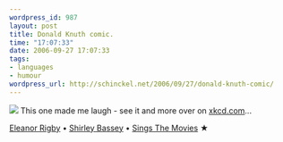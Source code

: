 ```yaml
--- 
wordpress_id: 987
layout: post
title: Donald Knuth comic.
time: "17:07:33"
date: 2006-09-27 17:07:33
tags: 
- languages
- humour
wordpress_url: http://schinckel.net/2006/09/27/donald-knuth-comic/
---
```

![][1] This one made me laugh - see it and more over on [xkcd.com][2]... 

[Eleanor Rigby][3] • [Shirley Bassey][4] • [Sings The Movies][5] ★

   [1]: http://imgs.xkcd.com/comics/donald_knuth.png
   [2]: http://xkcd.com
   [3]: http://phobos.apple.com/WebObjects/MZSearch.woa/wa/advancedSearchResults?songTerm=Eleanor+Rigby&artistTerm=Shirley+Bassey
   [4]: http://phobos.apple.com/WebObjects/MZSearch.woa/wa/advancedSearchResults?artistTerm=Shirley+Bassey
   [5]: http://phobos.apple.com/WebObjects/MZSearch.woa/wa/advancedSearchResults?albumTerm=Sings+The+Movies&artistTerm=Shirley+Bassey


